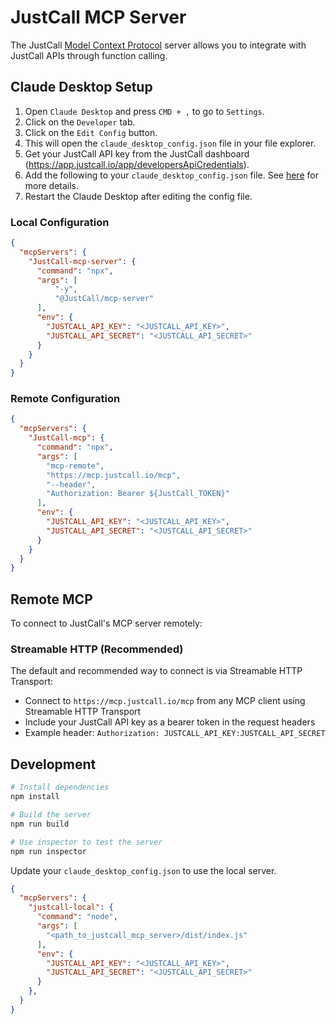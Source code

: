 # JustCall MCP Server

The JustCall [Model Context Protocol](https://modelcontextprotocol.com/) server allows you to integrate with JustCall APIs through function calling.

## Claude Desktop Setup

1. Open `Claude Desktop` and press `CMD + ,` to go to `Settings`.
2. Click on the `Developer` tab.
3. Click on the `Edit Config` button.
4. This will open the `claude_desktop_config.json` file in your file explorer.
5. Get your JustCall API key from the JustCall dashboard (<https://app.justcall.io/app/developersApiCredentials>).
6. Add the following to your `claude_desktop_config.json` file. See [here](https://modelcontextprotocol.io/quickstart/user) for more details.
7. Restart the Claude Desktop after editing the config file.

### Local Configuration

```json
{
  "mcpServers": {
    "JustCall-mcp-server": {
      "command": "npx",
      "args": [
          "-y",
          "@JustCall/mcp-server"
      ],
      "env": {
        "JUSTCALL_API_KEY": "<JUSTCALL_API_KEY>",
        "JUSTCALL_API_SECRET": "<JUSTCALL_API_SECRET>"
      }
    }
  }
}
```

### Remote Configuration

```json
{
  "mcpServers": {
    "JustCall-mcp": {
      "command": "npx",
      "args": [
        "mcp-remote",
        "https://mcp.justcall.io/mcp",
        "--header",
        "Authorization: Bearer ${JustCall_TOKEN}"
      ],
      "env": {
        "JUSTCALL_API_KEY": "<JUSTCALL_API_KEY>",
        "JUSTCALL_API_SECRET": "<JUSTCALL_API_SECRET>"
      }
    }
  }
}
```

## Remote MCP

To connect to JustCall's MCP server remotely:

### Streamable HTTP (Recommended)

The default and recommended way to connect is via Streamable HTTP Transport:

- Connect to `https://mcp.justcall.io/mcp` from any MCP client using Streamable HTTP Transport
- Include your JustCall API key as a bearer token in the request headers
- Example header: `Authorization: JUSTCALL_API_KEY:JUSTCALL_API_SECRET`

## Development

```bash
# Install dependencies
npm install

# Build the server
npm run build

# Use inspector to test the server
npm run inspector
```

Update your `claude_desktop_config.json` to use the local server.

```json
{
  "mcpServers": {
    "justcall-local": {
      "command": "node",
      "args": [
        "<path_to_justcall_mcp_server>/dist/index.js"
      ],
      "env": {
        "JUSTCALL_API_KEY": "<JUSTCALL_API_KEY>",
        "JUSTCALL_API_SECRET": "<JUSTCALL_API_SECRET>"
      }
    },
  }
}
```